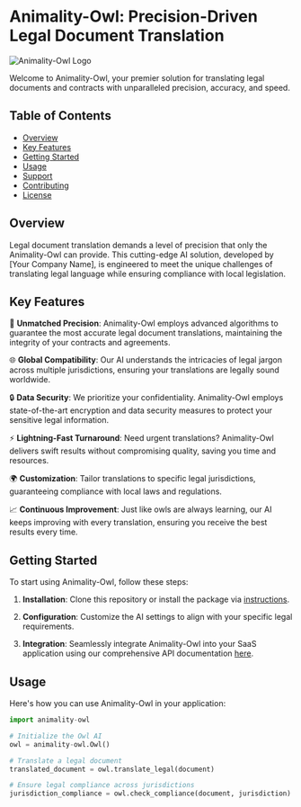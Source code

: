 # Animality-Owl: Precision-Driven Legal Document Translation

![Animality-Owl Logo](https://animality.ai/assets/images/animality-logo-transparent-small-white-text.png) <!-- You can add your logo here -->

Welcome to Animality-Owl, your premier solution for translating legal documents and contracts with unparalleled precision, accuracy, and speed. 

## Table of Contents

- [Overview](#overview)
- [Key Features](#key-features)
- [Getting Started](#getting-started)
- [Usage](#usage)
- [Support](#support)
- [Contributing](#contributing)
- [License](#license)

## Overview

Legal document translation demands a level of precision that only the Animality-Owl can provide. This cutting-edge AI solution, developed by [Your Company Name], is engineered to meet the unique challenges of translating legal language while ensuring compliance with local legislation.

## Key Features

🦉 **Unmatched Precision**: Animality-Owl employs advanced algorithms to guarantee the most accurate legal document translations, maintaining the integrity of your contracts and agreements.

🌐 **Global Compatibility**: Our AI understands the intricacies of legal jargon across multiple jurisdictions, ensuring your translations are legally sound worldwide.

🔒 **Data Security**: We prioritize your confidentiality. Animality-Owl employs state-of-the-art encryption and data security measures to protect your sensitive legal information.

⚡ **Lightning-Fast Turnaround**: Need urgent translations? Animality-Owl delivers swift results without compromising quality, saving you time and resources.

🌍 **Customization**: Tailor translations to specific legal jurisdictions, guaranteeing compliance with local laws and regulations.

📈 **Continuous Improvement**: Just like owls are always learning, our AI keeps improving with every translation, ensuring you receive the best results every time.

## Getting Started

To start using Animality-Owl, follow these steps:

1. **Installation**: Clone this repository or install the package via [instructions](https://link-to-installation-docs.com).

2. **Configuration**: Customize the AI settings to align with your specific legal requirements.

3. **Integration**: Seamlessly integrate Animality-Owl into your SaaS application using our comprehensive API documentation [here](https://link-to-api-docs.com).

## Usage

Here's how you can use Animality-Owl in your application:

```python
import animality-owl

# Initialize the Owl AI
owl = animality-owl.Owl()

# Translate a legal document
translated_document = owl.translate_legal(document)

# Ensure legal compliance across jurisdictions
jurisdiction_compliance = owl.check_compliance(document, jurisdiction)
